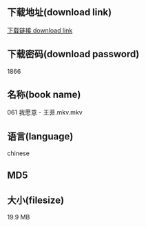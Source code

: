 ## 下载地址(download link)
[下载链接 download link](https://tutu365.netlify.app/?s=061+%E6%88%91%E6%84%BF%E6%84%8F+-+%E7%8E%8B%E8%8F%B2.mkv)

## 下载密码(download password)
1866

## 名称(book name)
061 我愿意 - 王菲.mkv.mkv

## 语言(language)
chinese

## MD5


## 大小(filesize)
19.9 MB
